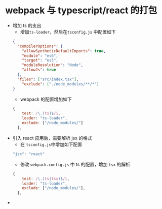 # webpack 与 typescript/react 的打包

- 增加 ts 的支出
    - 增加`ts-loader`，然后在`tsconfig.js` 中配置如下
    ```JSON
    {
      "compilerOptions": {
        "allowSyntheticDefaultImports": true,
        "module": "es6",
        "target": "es5",
        "moduleResolution": "Node",
        "allowJs": true
      },
      "files": ["src/index.tsx"],
        "exclude": ["./node_modules/**/*"]
    }

    ```
    - webpack 的配置增加如下
    ```js
    {
        test: /\.(ts)$/i,
        loader: "ts-loader",
        exclude: ["/node_modules/"]
      },
    ```
- 引入 react 应用后，需要解析 jsx 的格式
    - 在 `tsconfig.js`中增加如下配置
    ```js
    "jsx": "react"
    ```
    - 修改 `webpack.config.js` 中 ts 的配置，增加 `tsx` 的解析
    ```js
    {
        test: /\.(ts|tsx)$/i,
        loader: "ts-loader",
        exclude: ["/node_modules/"],
      },
    ```
 -    